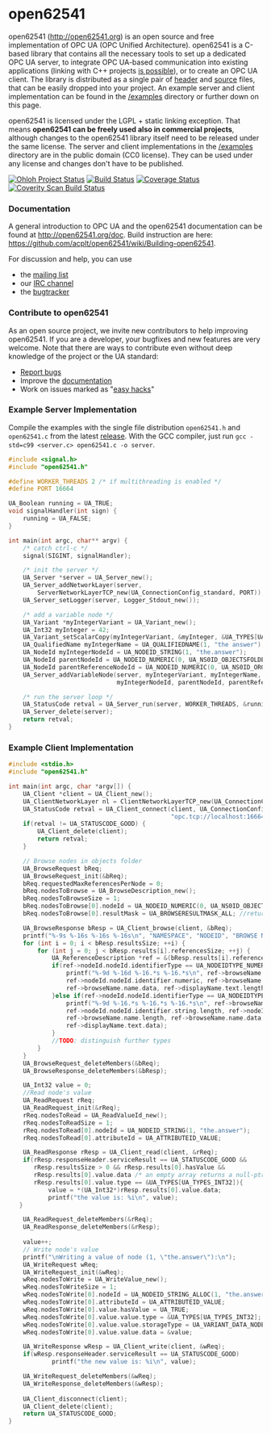 open62541
=========

open62541 (http://open62541.org) is an open source and free implementation of OPC UA (OPC Unified Architecture). open62541 is a C-based library that contains all the necessary tools to set up a dedicated OPC UA server, to integrate OPC UA-based communication into existing applications (linking with C++ projects [is possible](examples/server.cpp)), or to create an OPC UA client. The library is distributed as a single pair of [header](http://open62541.org/open62541.h) and [source](http://open62541.org/open62541.c) files, that can be easily dropped into your project. An example server and client implementation can be found in the [/examples](examples/) directory or further down on this page.

open62541 is licensed under the LGPL + static linking exception. That means **open62541 can be freely used also in commercial projects**, although changes to the open62541 library itself need to be released under the same license. The server and client implementations in the [/examples](examples/) directory are in the public domain (CC0 license). They can be used under any license and changes don't have to be published.

[![Ohloh Project Status](https://www.ohloh.net/p/open62541/widgets/project_thin_badge.gif)](https://www.ohloh.net/p/open62541)
[![Build Status](https://travis-ci.org/acplt/open62541.png?branch=master)](https://travis-ci.org/acplt/open62541)
[![Coverage Status](https://coveralls.io/repos/acplt/open62541/badge.png?branch=master)](https://coveralls.io/r/acplt/open62541?branch=master)
[![Coverity Scan Build Status](https://scan.coverity.com/projects/1864/badge.svg)](https://scan.coverity.com/projects/1864)

### Documentation
A general introduction to OPC UA and the open62541 documentation can be found at http://open62541.org/doc.
Build instruction are here: https://github.com/acplt/open62541/wiki/Building-open62541.

For discussion and help, you can use
- the [mailing list](https://groups.google.com/d/forum/open62541)
- our [IRC channel](http://webchat.freenode.net/?channels=%23open62541)
- the [bugtracker](https://github.com/acplt/open62541/issues)

### Contribute to open62541
As an open source project, we invite new contributors to help improving open62541. If you are a developer, your bugfixes and new features are very welcome. Note that there are ways to contribute even without deep knowledge of the project or the UA standard:
- [Report bugs](https://github.com/acplt/open62541/issues)
- Improve the [documentation](http://open62541.org/doc)
- Work on issues marked as "[easy hacks](https://github.com/acplt/open62541/labels/easy%20hack)"

### Example Server Implementation
Compile the examples with the single file distribution `open62541.h` and `open62541.c` from the latest [release](https://github.com/acplt/open62541/releases).
With the GCC compiler, just run ```gcc -std=c99 <server.c> open62541.c -o server```.
```c
#include <signal.h>
#include "open62541.h"

#define WORKER_THREADS 2 /* if multithreading is enabled */
#define PORT 16664

UA_Boolean running = UA_TRUE;
void signalHandler(int sign) {
    running = UA_FALSE;
}

int main(int argc, char** argv) {
    /* catch ctrl-c */
    signal(SIGINT, signalHandler);

    /* init the server */
    UA_Server *server = UA_Server_new();
    UA_Server_addNetworkLayer(server,
        ServerNetworkLayerTCP_new(UA_ConnectionConfig_standard, PORT));
    UA_Server_setLogger(server, Logger_Stdout_new());

    /* add a variable node */
    UA_Variant *myIntegerVariant = UA_Variant_new();
    UA_Int32 myInteger = 42;
    UA_Variant_setScalarCopy(myIntegerVariant, &myInteger, &UA_TYPES[UA_TYPES_INT32]);
    UA_QualifiedName myIntegerName = UA_QUALIFIEDNAME(1, "the answer");
    UA_NodeId myIntegerNodeId = UA_NODEID_STRING(1, "the.answer");
    UA_NodeId parentNodeId = UA_NODEID_NUMERIC(0, UA_NS0ID_OBJECTSFOLDER);
    UA_NodeId parentReferenceNodeId = UA_NODEID_NUMERIC(0, UA_NS0ID_ORGANIZES);
    UA_Server_addVariableNode(server, myIntegerVariant, myIntegerName,
                              myIntegerNodeId, parentNodeId, parentReferenceNodeId);

    /* run the server loop */
    UA_StatusCode retval = UA_Server_run(server, WORKER_THREADS, &running);
    UA_Server_delete(server);
    return retval;
}
```

### Example Client Implementation
```c
#include <stdio.h>
#include "open62541.h"

int main(int argc, char *argv[]) {
    UA_Client *client = UA_Client_new();
    UA_ClientNetworkLayer nl = ClientNetworkLayerTCP_new(UA_ConnectionConfig_standard);
    UA_StatusCode retval = UA_Client_connect(client, UA_ConnectionConfig_standard, nl,
                                             "opc.tcp://localhost:16664");
    if(retval != UA_STATUSCODE_GOOD) {
        UA_Client_delete(client);
    	return retval;
    }

    // Browse nodes in objects folder    
    UA_BrowseRequest bReq;
    UA_BrowseRequest_init(&bReq);
    bReq.requestedMaxReferencesPerNode = 0;
    bReq.nodesToBrowse = UA_BrowseDescription_new();
    bReq.nodesToBrowseSize = 1;
    bReq.nodesToBrowse[0].nodeId = UA_NODEID_NUMERIC(0, UA_NS0ID_OBJECTSFOLDER); //browse objects folder
    bReq.nodesToBrowse[0].resultMask = UA_BROWSERESULTMASK_ALL;	//return everything

    UA_BrowseResponse bResp = UA_Client_browse(client, &bReq);
    printf("%-9s %-16s %-16s %-16s\n", "NAMESPACE", "NODEID", "BROWSE NAME", "DISPLAY NAME");
    for (int i = 0; i < bResp.resultsSize; ++i) {
        for (int j = 0; j < bResp.results[i].referencesSize; ++j) {
            UA_ReferenceDescription *ref = &(bResp.results[i].references[j]);
            if(ref->nodeId.nodeId.identifierType == UA_NODEIDTYPE_NUMERIC){
                printf("%-9d %-16d %-16.*s %-16.*s\n", ref->browseName.namespaceIndex,
                ref->nodeId.nodeId.identifier.numeric, ref->browseName.name.length, 
                ref->browseName.name.data, ref->displayName.text.length, ref->displayName.text.data);
            }else if(ref->nodeId.nodeId.identifierType == UA_NODEIDTYPE_STRING){
                printf("%-9d %-16.*s %-16.*s %-16.*s\n", ref->browseName.namespaceIndex,
                ref->nodeId.nodeId.identifier.string.length, ref->nodeId.nodeId.identifier.string.data,
                ref->browseName.name.length, ref->browseName.name.data, ref->displayName.text.length,
                ref->displayName.text.data);
            }
            //TODO: distinguish further types
        }
    }
    UA_BrowseRequest_deleteMembers(&bReq);
    UA_BrowseResponse_deleteMembers(&bResp);

    UA_Int32 value = 0;	
    //Read node's value
    UA_ReadRequest rReq;
    UA_ReadRequest_init(&rReq);
    rReq.nodesToRead = UA_ReadValueId_new();
    rReq.nodesToReadSize = 1;
    rReq.nodesToRead[0].nodeId = UA_NODEID_STRING(1, "the.answer");
    rReq.nodesToRead[0].attributeId = UA_ATTRIBUTEID_VALUE;

    UA_ReadResponse rResp = UA_Client_read(client, &rReq);
    if(rResp.responseHeader.serviceResult == UA_STATUSCODE_GOOD &&
       rResp.resultsSize > 0 && rResp.results[0].hasValue &&
       rResp.results[0].value.data /* an empty array returns a null-ptr */ &&
       rResp.results[0].value.type == &UA_TYPES[UA_TYPES_INT32]){
           value = *(UA_Int32*)rResp.results[0].value.data;
           printf("the value is: %i\n", value);
   }

    UA_ReadRequest_deleteMembers(&rReq);
    UA_ReadResponse_deleteMembers(&rResp);
    
    value++;
	// Write node's value
	printf("\nWriting a value of node (1, \"the.answer\"):\n");
	UA_WriteRequest wReq;
	UA_WriteRequest_init(&wReq);
	wReq.nodesToWrite = UA_WriteValue_new();
	wReq.nodesToWriteSize = 1;
	wReq.nodesToWrite[0].nodeId = UA_NODEID_STRING_ALLOC(1, "the.answer"); /* assume this node exists */
	wReq.nodesToWrite[0].attributeId = UA_ATTRIBUTEID_VALUE;
	wReq.nodesToWrite[0].value.hasValue = UA_TRUE;
	wReq.nodesToWrite[0].value.value.type = &UA_TYPES[UA_TYPES_INT32];
	wReq.nodesToWrite[0].value.value.storageType = UA_VARIANT_DATA_NODELETE; //do not free the integer on deletion
	wReq.nodesToWrite[0].value.value.data = &value;

	UA_WriteResponse wResp = UA_Client_write(client, &wReq);
	if(wResp.responseHeader.serviceResult == UA_STATUSCODE_GOOD)
			printf("the new value is: %i\n", value);

	UA_WriteRequest_deleteMembers(&wReq);
	UA_WriteResponse_deleteMembers(&wResp);
    
    UA_Client_disconnect(client);
    UA_Client_delete(client);
    return UA_STATUSCODE_GOOD;
}
```
